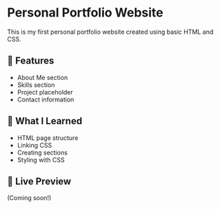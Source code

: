 # Personal Portfolio Website

This is my first personal portfolio website created using basic HTML and CSS.

## 📂 Features
- About Me section
- Skills section
- Project placeholder
- Contact information

## 🧠 What I Learned
- HTML page structure
- Linking CSS
- Creating sections
- Styling with CSS

## 👀 Live Preview
(Coming soon!)
